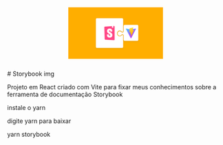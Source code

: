 <h1 align="center">

<img alt="Logo" title="Logo" src="./public/integrations-vite.png" width="220px" height="120px">
</h1>
# Storybook img

Projeto em React criado com Vite para fixar meus conhecimentos sobre a ferramenta de documentação Storybook

instale o yarn

digite yarn para baixar


yarn storybook
